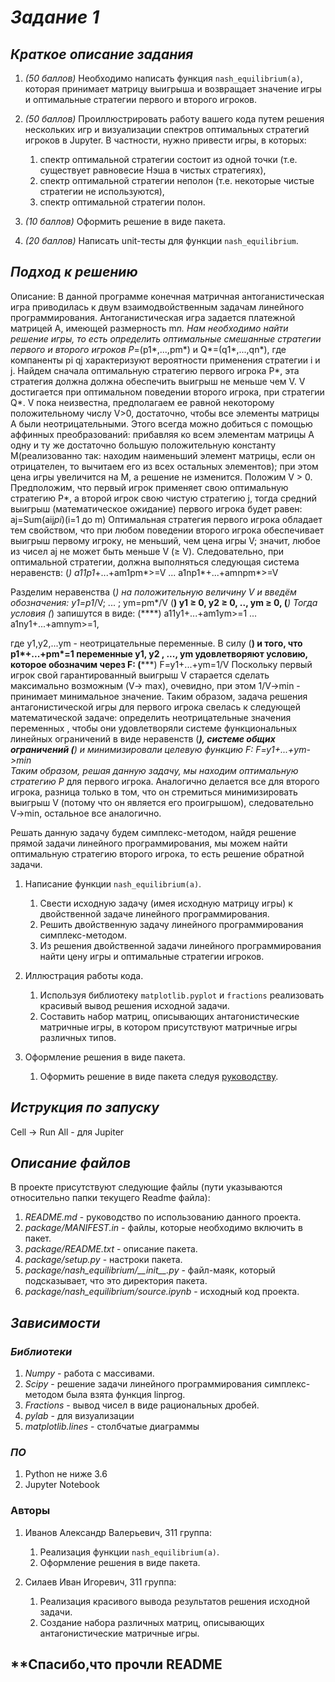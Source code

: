 # *Задание 1*

## *Краткое описание задания*

1. _(50 баллов)_ Необходимо написать функция ```nash_equilibrium(a)```, которая принимает матрицу выигрыша и возвращает значение игры и оптимальные стратегии первого и второго игроков.

2. _(50 баллов)_ Проиллюстрировать работу вашего кода путем решения нескольких игр и визуализации спектров оптимальных стратегий игроков в Jupyter. В частности, нужно привести игры, в которых:

	1. спектр оптимальной стратегии состоит из одной точки (т.е. существует равновесие Нэша в чистых стратегиях),
	2. спектр оптимальной стратегии неполон (т.е. некоторые чистые стратегии не используются), 
	3. спектр оптимальной стратегии полон.

3. _(10 баллов)_ Оформить решение в виде пакета.

4. _(20 баллов)_ Написать unit-тесты для функции ```nash_equilibrium```.

## *Подход к решению*
Описание:
		В данной программе конечная матричная антоганистическая игра приводилась к двум взаимодвойственным задачам линейного программирования. Антоганистическая игра задается платежной матрицей А, имеющей размерность m*n. Нам необходимо найти решение игры, то есть определить оптимальные смешанные стратегии первого и второго игроков Р*=(р1*,...,рm*) и Q*=(q1*,...,qn*), где компаненты pi qj характеризуют вероятности применения стратегии i и j. Найдем сначала оптимальную стратегию первого игрока Р*, эта стратегия должна должна обеспечить выигрыш не меньше чем V. V достигается при оптимальном поведении второго игрока, при стратегии Q*. V пока неизвестна, предполагаем ее равной некоторому положительному числу V>0, достаточно, чтобы все элементы матрицы A были неотрицательными. Этого всегда можно добиться с помощью аффинных преобразований: прибавляя ко всем элементам матрицы A одну и ту же достаточно большую положительную константу М(реализованно так: находим наименьший элемент матрицы, если он отрицателен, то вычитаем его из всех остальных элементов); при этом цена игры увеличится на М, а решение не изменится. Положим V > 0. Предположим, что первый игрок применяет свою оптимальную стратегию P*, а второй игрок свою чистую стратегию j, тогда средний выигрыш (математическое ожидание) первого игрока будет равен:
	aj=Sum(aij*pi*)(i=1 до m)
Оптимальная стратегия первого игрока обладает тем свойством, что при любом поведении второго игрока обеспечивает выигрыш первому игроку, не меньший, чем цена игры V; значит, любое из чисел aj не может быть меньше V (≥ V). Следовательно, при оптимальной стратегии, должна выполняться следующая система неравенств:
(*)
	a11p1*+...+am1pm*>=V
	...
	a1np1*+...+amnpm*>=V

Разделим неравенства (*) на положительную величину V и введём обозначения:
y1=p1*/V; ... ; ym=pm*/V (**)
y1 ≥ 0, y2 ≥ 0, .., ym ≥ 0, (***)
Тогда условия (*) запишутся в виде:
(****)
	a11y1+...+am1ym>=1
	...
	a1ny1+...+amnym>=1,

где y1,y2,...ym - неотрицательные переменные. В силу (**) и того, что p1*+...+pm*=1 переменные y1, y2 , ..., ym удовлетворяют условию, которое обозначим через F:
(*****)
	F=y1+...+ym=1/V
Поскольку первый игрок свой гарантированный выигрыш V старается сделать максимально возможным (V-> max), очевидно, при этом 1/V->min - принимает минимальное значение. Таким образом, задача решения антагонистической игры для первого игрока свелась к следующей математической задаче:
определить неотрицательные значения переменных , чтобы они удовлетворяли системе функциональных линейных ограничений в виде неравенств (****), системе общих ограничений (***) и минимизировали целевую функцию F:
	F=y1+...+ym->min  
Таким образом, решая данную задачу, мы находим оптимальную стратегию P* для первого игрока.
Аналогично делается все для второго игрока, разница только в том, что он стремиться минимизировать выигрыш V (потому что он является его проигрышом), следовательно V->min, остальное все аналогично.

Решать данную задачу будем симплекс-методом, найдя решение прямой задачи линейного программирования, мы можем найти оптимальную стратегию второго игрока, то есть решение обратной задачи.

1. Написание функции ```nash_equilibrium(a)```.

	1. Свести исходную задачу (имея исходную матрицу игры) к двойственной задаче линейного программирования.
	2. Решить двойственную задачу линейного программирования симплекс-методом.
	3. Из решения двойственной задачи линейного программирования найти цену игры и оптимальные стратегии игроков.
2. Иллюстрация работы кода.
	1. Используя библиотеку ```matplotlib.pyplot``` и ```fractions``` реализовать красивый вывод решения исходной задачи.
	2. Составить набор матриц, описывающих антагонистические матричные игры, в котором присутствуют матричные игры различных типов. 

3. Оформление решения в виде пакета.

	1. Оформить решение в виде пакета следуя [руководству](https://python-packaging.readthedocs.io/en/latest/minimal.html).

## *Иструкция по запуску*
Cell -> Run All - для Jupiter

## *Описание файлов*
В проекте присутствуют следующие файлы (пути указываются относительно папки текущего Readme файла):

1. _README.md_ - руководство по использованию данного проекта.
1. _package/MANIFEST.in_ - файлы, которые необходимо включить в пакет.
1. _package/README.txt_ - описание пакета.
1. _package/setup.py_ - настроки пакета.
1. _package/nash_equilibrium/\_\_init\_\_.py_ - файл-маяк, который подсказывает, что это директория пакета.
1. _package/nash_equilibrium/source.ipynb_ - исходный код проекта.

## *Зависимости*

### *Библиотеки*
1. *Numpy* - работа с массивами.
1. *Scipy* - решение задачи линейного программирования симплекс-методом была взята функция linprog.
1. *Fractions* - вывод чисел в виде рациональных дробей.
4. *pylab* - для визуализации
5. *matplotlib.lines* - столбчатые диаграммы

### *ПО*
1. Python не ниже 3.6
2. Jupyter Notebook


### Авторы
1. Иванов Александр Валерьевич, 311 группа:
	1. Реализация функции ```nash_equilibrium(a)```.
	2. Оформление решения в виде пакета.

2. Силаев Иван Игоревич, 311 группа:
	1. Реализация красивого вывода результатов решения исходной задачи.
	2. Создание набора различных матриц, описывающих антагонистические матричные игры.
## **Cпасибо,что прочли README
